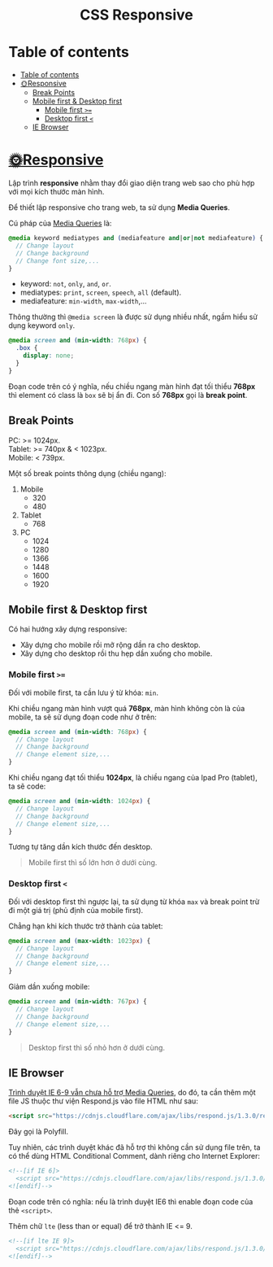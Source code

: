 <link rel='stylesheet' href='../main.css'>

<div class="title"> 
    <center><h1 class="bigtitle">CSS Responsive</h1></center>
</div>

# Table of contents

- [Table of contents](#table-of-contents)
- [🌞Responsive](#responsive)
  - [Break Points](#break-points)
  - [Mobile first & Desktop first](#mobile-first--desktop-first)
    - [Mobile first `>=`](#mobile-first-)
    - [Desktop first `<`](#desktop-first-)
  - [IE Browser](#ie-browser)

# [🌞Responsive](https://www.w3schools.com/css/css_rwd_mediaqueries.asp)

Lập trình **responsive** nhằm thay đổi giao diện trang web sao cho phù hợp với mọi kích thước màn hình.

Để thiết lập responsive cho trang web, ta sử dụng **Media Queries**.

Cú pháp của [Media Queries](https://www.w3schools.com/cssref/css3_pr_mediaquery.asp) là:

```scss
@media keyword mediatypes and (mediafeature and|or|not mediafeature) {
  // Change layout
  // Change background
  // Change font size,...
}
```

- keyword: `not`, `only`, `and`, `or`.
- mediatypes: `print`, `screen`, `speech`, `all` (default).
- mediafeature: `min-width`, `max-width`,...

Thông thường thì `@media screen` là được sử dụng nhiều nhất, ngầm hiểu sử dụng keyword `only`.

```css
@media screen and (min-width: 768px) {
  .box {
    display: none;
  }
}
```

Đoạn code trên có ý nghĩa, nếu chiều ngang màn hình đạt tối thiểu **768px** thì element có class là `box` sẽ bị ẩn đi. Con số **768px** gọi là **break point**.

## Break Points

PC: >= 1024px.\
Tablet: >= 740px & < 1023px.\
Mobile: < 739px.

Một số break points thông dụng (chiều ngang):

1. Mobile
    - 320
    - 480
2. Tablet
    - 768
3. PC
    - 1024
    - 1280
    - 1366
    - 1448
    - 1600
    - 1920

## Mobile first & Desktop first

Có hai hướng xây dựng responsive:

- Xây dựng cho mobile rồi mở rộng dần ra cho desktop.
- Xây dựng cho desktop rồi thu hẹp dần xuống cho mobile.

### Mobile first `>=`

Đối với mobile first, ta cần lưu ý từ khóa: `min`.

Khi chiều ngang màn hình vượt quá **768px**, màn hình không còn là của mobile, ta sẽ sử dụng đoạn code như ở trên:

```scss
@media screen and (min-width: 768px) {
  // Change layout
  // Change background
  // Change element size,...
}
```

Khi chiều ngang đạt tối thiểu **1024px**, là chiều ngang của Ipad Pro (tablet), ta sẽ code:

```scss
@media screen and (min-width: 1024px) {
  // Change layout
  // Change background
  // Change element size,...
}
```

Tương tự tăng dần kích thước đến desktop.

> Mobile first thì số lớn hơn ở dưới cùng.

### Desktop first `<`

Đối với desktop first thì ngược lại, ta sử dụng từ khóa `max` và break point trừ đi một giá trị (phủ định của mobile first).

Chẳng hạn khi kích thước trở thành của tablet:

```scss
@media screen and (max-width: 1023px) {
  // Change layout
  // Change background
  // Change element size,...
}
```

Giảm dần xuống mobile:

```scss
@media screen and (min-width: 767px) {
  // Change layout
  // Change background
  // Change element size,...
}
```

> Desktop first thì số nhỏ hơn ở dưới cùng.

## IE Browser

[Trình duyệt IE 6-9 vẫn chưa hỗ trợ Media Queries](https://caniuse.com/css-mediaqueries), do đó, ta cần thêm một file JS thuộc thư viện Respond.js vào file HTML như sau:

```html
<script src="https://cdnjs.cloudflare.com/ajax/libs/respond.js/1.3.0/respond.min.js"></script>
```

Đây gọi là Polyfill.

Tuy nhiên, các trình duyệt khác đã hỗ trợ thì không cần sử dụng file trên, ta có thể dùng HTML Conditional Comment, dành riêng cho Internet Explorer:

```html
<!--[if IE 6]>
  <script src="https://cdnjs.cloudflare.com/ajax/libs/respond.js/1.3.0/respond.min.js"></script>
<![endif]-->
```

Đoạn code trên có nghĩa: nếu là trình duyệt IE6 thì enable đoạn code của thẻ `<script>`.

Thêm chữ `lte` (less than or equal) để trở thành IE <= 9.

```html
<!--[if lte IE 9]>
  <script src="https://cdnjs.cloudflare.com/ajax/libs/respond.js/1.3.0/respond.min.js"></script>
<![endif]-->
```
